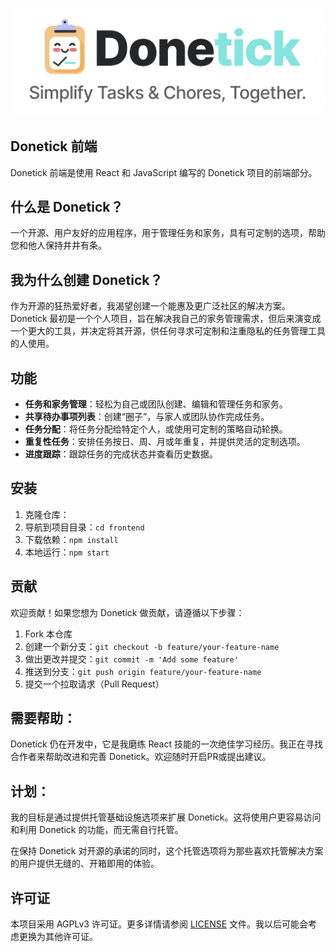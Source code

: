 ![标志](assets/image.png)

## Donetick 前端

Donetick 前端是使用 React 和 JavaScript 编写的 Donetick 项目的前端部分。

## 什么是 Donetick？

一个开源、用户友好的应用程序，用于管理任务和家务，具有可定制的选项，帮助您和他人保持井井有条。

## 我为什么创建 Donetick？

作为开源的狂热爱好者，我渴望创建一个能惠及更广泛社区的解决方案。Donetick 最初是一个个人项目，旨在解决我自己的家务管理需求，但后来演变成一个更大的工具，并决定将其开源，供任何寻求可定制和注重隐私的任务管理工具的人使用。

## 功能

- **任务和家务管理**：轻松为自己或团队创建、编辑和管理任务和家务。
- **共享待办事项列表**：创建“圈子”，与家人或团队协作完成任务。
- **任务分配**：将任务分配给特定个人，或使用可定制的策略自动轮换。
- **重复性任务**：安排任务按日、周、月或年重复，并提供灵活的定制选项。
- **进度跟踪**：跟踪任务的完成状态并查看历史数据。

## 安装

1. 克隆仓库：
2. 导航到项目目录：`cd frontend`
3. 下载依赖：`npm install`
4. 本地运行：`npm start`

## 贡献

欢迎贡献！如果您想为 Donetick 做贡献，请遵循以下步骤：

1. Fork 本仓库
2. 创建一个新分支：`git checkout -b feature/your-feature-name`
3. 做出更改并提交：`git commit -m 'Add some feature'`
4. 推送到分支：`git push origin feature/your-feature-name`
5. 提交一个拉取请求（Pull Request）

## 需要帮助：

Donetick 仍在开发中，它是我磨练 React 技能的一次绝佳学习经历。我正在寻找合作者来帮助改进和完善 Donetick。欢迎随时开启PR或提出建议。

## 计划：

我的目标是通过提供托管基础设施选项来扩展 Donetick。这将使用户更容易访问和利用 Donetick 的功能，而无需自行托管。

在保持 Donetick 对开源的承诺的同时，这个托管选项将为那些喜欢托管解决方案的用户提供无缝的、开箱即用的体验。

## 许可证

本项目采用 AGPLv3 许可证。更多详情请参阅 [LICENSE](LICENSE) 文件。我以后可能会考虑更换为其他许可证。
